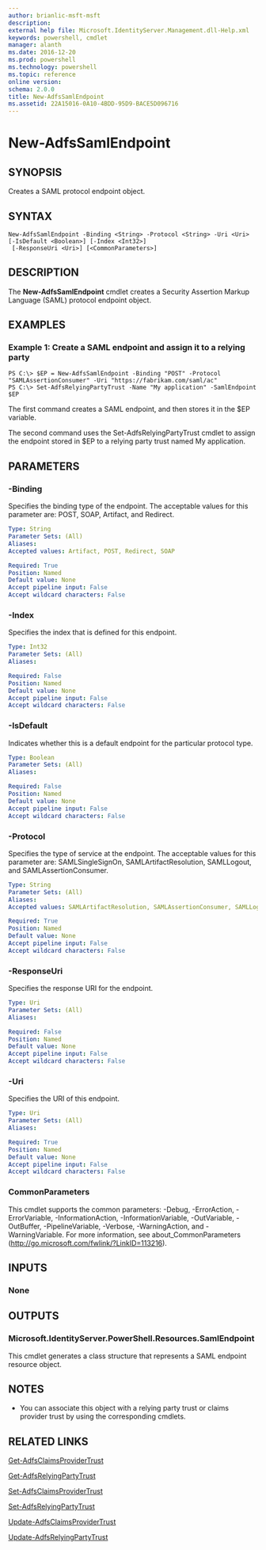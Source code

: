 ```yaml
---
author: brianlic-msft-msft
description: 
external help file: Microsoft.IdentityServer.Management.dll-Help.xml
keywords: powershell, cmdlet
manager: alanth
ms.date: 2016-12-20
ms.prod: powershell
ms.technology: powershell
ms.topic: reference
online version: 
schema: 2.0.0
title: New-AdfsSamlEndpoint
ms.assetid: 22A15016-0A10-4BDD-95D9-BACE5D096716
---
```


# New-AdfsSamlEndpoint

## SYNOPSIS
Creates a SAML protocol endpoint object.

## SYNTAX

```
New-AdfsSamlEndpoint -Binding <String> -Protocol <String> -Uri <Uri> [-IsDefault <Boolean>] [-Index <Int32>]
 [-ResponseUri <Uri>] [<CommonParameters>]
```

## DESCRIPTION
The **New-AdfsSamlEndpoint** cmdlet creates a Security Assertion Markup Language (SAML) protocol endpoint object.

## EXAMPLES

### Example 1: Create a SAML endpoint and assign it to a relying party
```
PS C:\> $EP = New-AdfsSamlEndpoint -Binding "POST" -Protocol "SAMLAssertionConsumer" -Uri "https://fabrikam.com/saml/ac"
PS C:\> Set-AdfsRelyingPartyTrust -Name "My application" -SamlEndpoint $EP
```

The first command creates a SAML endpoint, and then stores it in the $EP variable.

The second command uses the Set-AdfsRelyingPartyTrust cmdlet to assign the endpoint stored in $EP to a relying party trust named My application.

## PARAMETERS

### -Binding
Specifies the binding type of the endpoint.
The acceptable values for this parameter are: POST, SOAP, Artifact, and Redirect.

```yaml
Type: String
Parameter Sets: (All)
Aliases: 
Accepted values: Artifact, POST, Redirect, SOAP

Required: True
Position: Named
Default value: None
Accept pipeline input: False
Accept wildcard characters: False
```

### -Index
Specifies the index that is defined for this endpoint.

```yaml
Type: Int32
Parameter Sets: (All)
Aliases: 

Required: False
Position: Named
Default value: None
Accept pipeline input: False
Accept wildcard characters: False
```

### -IsDefault
Indicates whether this is a default endpoint for the particular protocol type.

```yaml
Type: Boolean
Parameter Sets: (All)
Aliases: 

Required: False
Position: Named
Default value: None
Accept pipeline input: False
Accept wildcard characters: False
```

### -Protocol
Specifies the type of service at the endpoint.
The acceptable values for this parameter are: SAMLSingleSignOn, SAMLArtifactResolution, SAMLLogout, and SAMLAssertionConsumer.

```yaml
Type: String
Parameter Sets: (All)
Aliases: 
Accepted values: SAMLArtifactResolution, SAMLAssertionConsumer, SAMLLogout, SAMLSingleSignOn

Required: True
Position: Named
Default value: None
Accept pipeline input: False
Accept wildcard characters: False
```

### -ResponseUri
Specifies the response URI for the endpoint.

```yaml
Type: Uri
Parameter Sets: (All)
Aliases: 

Required: False
Position: Named
Default value: None
Accept pipeline input: False
Accept wildcard characters: False
```

### -Uri
Specifies the URI of this endpoint.

```yaml
Type: Uri
Parameter Sets: (All)
Aliases: 

Required: True
Position: Named
Default value: None
Accept pipeline input: False
Accept wildcard characters: False
```

### CommonParameters
This cmdlet supports the common parameters: -Debug, -ErrorAction, -ErrorVariable, -InformationAction, -InformationVariable, -OutVariable, -OutBuffer, -PipelineVariable, -Verbose, -WarningAction, and -WarningVariable. For more information, see about_CommonParameters (http://go.microsoft.com/fwlink/?LinkID=113216).

## INPUTS

### None

## OUTPUTS

### Microsoft.IdentityServer.PowerShell.Resources.SamlEndpoint
This cmdlet generates a class structure that represents a SAML endpoint resource object.

## NOTES
* You can associate this object with a relying party trust or claims provider trust by using the corresponding cmdlets.

## RELATED LINKS

[Get-AdfsClaimsProviderTrust](./Get-AdfsClaimsProviderTrust.md)

[Get-AdfsRelyingPartyTrust](./Get-AdfsRelyingPartyTrust.md)

[Set-AdfsClaimsProviderTrust](./Set-AdfsClaimsProviderTrust.md)

[Set-AdfsRelyingPartyTrust](./Set-AdfsRelyingPartyTrust.md)

[Update-AdfsClaimsProviderTrust](./Update-AdfsClaimsProviderTrust.md)

[Update-AdfsRelyingPartyTrust](./Update-AdfsRelyingPartyTrust.md)

